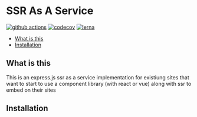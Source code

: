 # SSR As A Service

[![github actions](https://github.com/serveside/ssr-aas/workflows/CI/badge.svg)](https://github.com/serveside/ssr-aas/actions)
[![codecov](https://codecov.io/gh/serveside/ssr-aas/branch/main/graph/badge.svg)](https://codecov.io/gh/serveside/ssr-aas)
[![lerna](https://img.shields.io/badge/maintained%20with-lerna-cc00ff.svg)](https://lerna.js.org/)

<!-- START doctoc generated TOC please keep comment here to allow auto update -->
<!-- DON'T EDIT THIS SECTION, INSTEAD RE-RUN doctoc TO UPDATE -->


- [What is this](#what-is-this)
- [Installation](#installation)

<!-- END doctoc generated TOC please keep comment here to allow auto update -->

## What is this

This is an express.js ssr as a service implementation for existiung sites that want to start to use a component library (with react or vue) along with ssr to embed on their sites


## Installation
